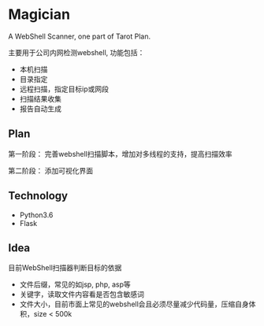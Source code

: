 # Magician
A WebShell Scanner, one part of Tarot Plan.

主要用于公司内网检测webshell,
功能包括：
- 本机扫描
- 目录指定
- 远程扫描，指定目标ip或网段
- 扫描结果收集
- 报告自动生成

## Plan

第一阶段：
完善webshell扫描脚本，增加对多线程的支持，提高扫描效率

第二阶段：
添加可视化界面

## Technology

- Python3.6
- Flask

## Idea

目前WebShell扫描器判断目标的依据
- 文件后缀，常见的如jsp, php, asp等
- 关键字，读取文件内容看是否包含敏感词
- 文件大小，目前市面上常见的webshell会且必须尽量减少代码量，压缩自身体积，size < 500k
